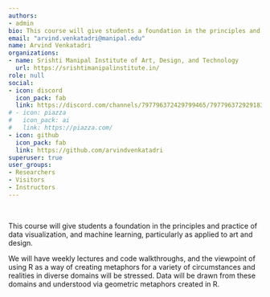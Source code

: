 ```yaml
---
authors:
- admin
bio: This course will give students a foundation in the principles and practice of data visualization, and machine learning, particularly as applied to art and design. 
email: "arvind.venkatadri@manipal.edu"
name: Arvind Venkatadri
organizations:
- name: Srishti Manipal Institute of Art, Design, and Technology
  url: https://srishtimanipalinstitute.in/
role: null
social:
- icon: discord
  icon_pack: fab
  link: https://discord.com/channels/797796372429799465/797796372929183765
# - icon: piazza
#   icon_pack: ai
#   link: https://piazza.com/
- icon: github
  icon_pack: fab
  link: https://github.com/arvindvenkatadri
superuser: true
user_groups:
- Researchers
- Visitors
- Instructors
---
```


<br>

This course will give students a foundation in the principles and practice of data visualization, and machine learning, particularly as applied to art and design. 

We will have weekly lectures and code walkthroughs, and the viewpoint of using R as a way of creating metaphors for a variety of circumstances and realities in diverse domains will be stressed. Data will be drawn from these domains and understood via geometric metaphors created in R. 
